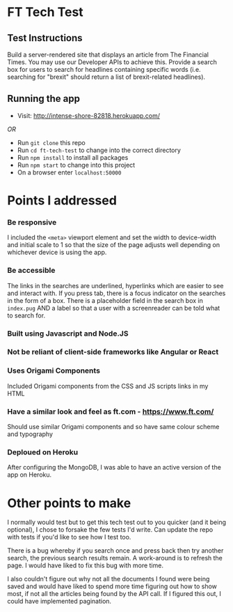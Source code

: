 # FT Tech Test

## Test Instructions

Build a server-rendered site that displays an article from The Financial Times. You may use our Developer APIs to achieve this.
Provide a search box for users to search for headlines containing specific words (i.e. searching for "brexit" should return a list of brexit-related headlines).

## Running the app

- Visit: http://intense-shore-82818.herokuapp.com/

*OR* 

- Run `git clone` this repo
- Run `cd ft-tech-test` to change into the correct directory
- Run `npm install` to install all packages
- Run `npm start` to change into this project
- On a browser enter `localhost:50000`


# Points I addressed


### Be responsive
I included the `<meta>` viewport element and set the width to device-width and initial scale to 1 so that the size of the page adjusts well depending on whichever device is using the app.

### Be accessible 
The links in the searches are underlined, hyperlinks which are easier to see and interact with.
If you press tab, there is a focus indicator on the searches in the form of a box.
There is a placeholder field in the search box in `index.pug` AND a label so that a user with a screenreader can be told what to search for.


### Built using Javascript and Node.JS
### Not be reliant of client-side frameworks like Angular or React 
### Uses Origami Components
Included Origami components from the CSS and JS scripts links in my HTML
### Have a similar look and feel as ft.com - https://www.ft.com/
Should use similar Origami components and so have same colour scheme and typography
### Deploued on Heroku
After configuring the MongoDB, I was able to have an active version of the app on Heroku.

# Other points to make

I normally would test but to get this tech test out to you quicker (and it being optional), I chose to forsake the few tests I'd write. Can update the repo with tests if you'd like to see how I test too.

There is a bug whereby if you search once and press back then try another search, the previous search results remain. A work-around is to refresh the page. I would have liked to fix this bug with more time.

I also couldn't figure out why not all the documents I found were being saved and would have liked to spend more time figuring out how to show most, if not all the articles being found by the API call. If I figured this out, I could have implemented pagination.

